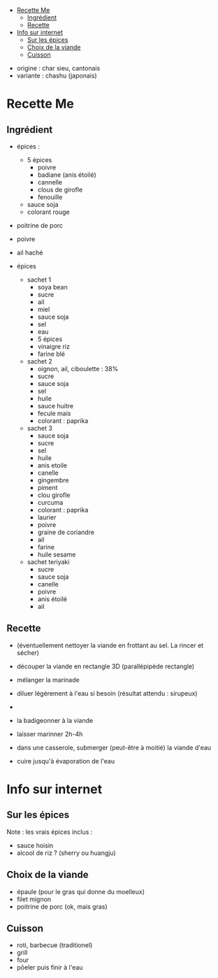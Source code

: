 
<!-- vim-markdown-toc GFM -->

* [Recette Me](#recette-me)
    * [Ingrédient](#ingrédient)
    * [Recette](#recette)
* [Info sur internet](#info-sur-internet)
    * [Sur les épices](#sur-les-épices)
    * [Choix de la viande](#choix-de-la-viande)
    * [Cuisson](#cuisson)

<!-- vim-markdown-toc -->

- origine : char sieu, cantonais
- variante : chashu (japonais)


# Recette Me

## Ingrédient

- épices :
    * 5 épices 
        + poivre
        + badiane (anis étoilé)
        + cannelle
        + clous de girofle
        + fenouille
    * sauce soja
    * colorant rouge
- poitrine de porc
- poivre
- ail haché


- épices
    - sachet 1
        - soya bean
        - sucre
        - ail
        - miel
        - sauce soja
        - sel
        - eau
        - 5 épices
        - vinaigre riz
        - farine blé
    - sachet 2
        - oignon, ail, ciboulette : 38%
        - sucre
        - sauce soja
        - sel
        - huile
        - sauce huitre
        - fecule mais
        - colorant : paprika
    - sachet 3
        - sauce soja
        - sucre
        - sel
        - huile
        - anis etoile
        - canelle
        - gingembre
        - piment
        - clou girofle
        - curcuma
        - colorant : paprika
        - laurier
        - poivre
        - graine de coriandre
        - ail
        - farine
        - huile sesame
    - sachet teriyaki
        - sucre
        - sauce soja
        - canelle
        - poivre
        - anis étoilé
        - ail

## Recette
- (éventuellement nettoyer la viande en frottant au sel. La rincer et sécher)
- découper la viande en rectangle 3D (parallépipède rectangle)

- mélanger la marinade
- diluer légèrement à l'eau si besoin (résultat attendu : sirupeux)
- 
- la badigeonner à la viande
- laisser marinner 2h-4h

- dans une casserole, submerger (peut-être à moitié) la viande d'eau
- cuire jusqu'à évaporation de l'eau

# Info sur internet

## Sur les épices

Note : les vrais épices inclus :
- sauce hoisin
- alcool de riz ? (sherry ou huangju)

## Choix de la viande
* épaule (pour le gras qui donne du moelleux)
* filet mignon
* poitrine de porc (ok, mais gras)

## Cuisson
- roti, barbecue (traditionel)
- grill
- four
- pôeler puis finir à l'eau
